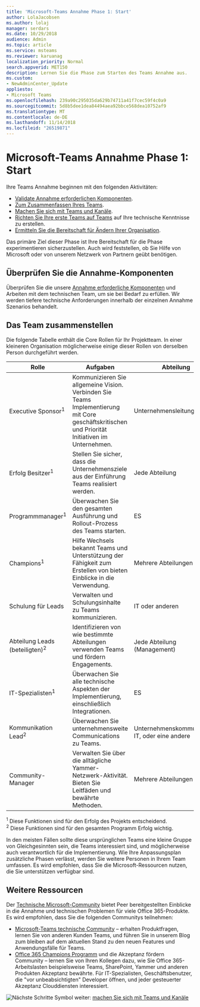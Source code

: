 ```yaml
---
title: 'Microsoft-Teams Annahme Phase 1: Start'
author: LolaJacobsen
ms.author: lolaj
manager: serdars
ms.date: 10/29/2018
audience: Admin
ms.topic: article
ms.service: msteams
ms.reviewer: karuanag
localization_priority: Normal
search.appverid: MET150
description: Lernen Sie die Phase zum Starten des Teams Annahme aus.
ms.custom:
- NewAdminCenter_Update
appliesto:
- Microsoft Teams
ms.openlocfilehash: 239a90c295035da629b74711a41f7cec59f4c0a9
ms.sourcegitcommit: 5d8b5dee1dea84494aea92bbce568dea10752af9
ms.translationtype: MT
ms.contentlocale: de-DE
ms.lasthandoff: 11/14/2018
ms.locfileid: "26519871"
---
```

# <a name="microsoft-teams-adoption-phase-1---start"></a>Microsoft-Teams Annahme Phase 1: Start

Ihre Teams Annahme beginnen mit den folgenden Aktivitäten:

- [Validate Annahme erforderlichen Komponenten](#validate-adoption-prerequisites).
- [Zum Zusammenfassen Ihres Teams](#assemble-your-team).
- [Machen Sie sich mit Teams und Kanäle](teams-adoption-understand-teams-and-channels.md).
- [Richten Sie Ihre erste Teams auf Teams](teams-adoption-your-first-teams.md) auf Ihre technische Kenntnisse zu erstellen.
- [Ermitteln Sie die Bereitschaft für Ändern Ihrer Organisation](teams-adoption-assess-readiness.md).

Das primäre Ziel dieser Phase ist Ihre Bereitschaft für die Phase experimentieren sicherzustellen. Auch wird feststellen, ob Sie Hilfe von Microsoft oder von unserem Netzwerk von Partnern geübt benötigen.  

## <a name="validate-adoption-prerequisites"></a>Überprüfen Sie die Annahme-Komponenten

Überprüfen Sie die unsere [Annahme erforderliche Komponenten](teams-adoption-get-started.md#adoption-prerequisites) und Arbeiten mit dem technischen Team, um sie bei Bedarf zu erfüllen. Wir werden tiefere technische Anforderungen innerhalb der einzelnen Annahme Szenarios behandelt.

## <a name="assemble-your-team"></a>Das Team zusammenstellen

Die folgende Tabelle enthält die Core Rollen für Ihr Projektteam. In einer kleineren Organisation möglicherweise einige dieser Rollen von derselben Person durchgeführt werden.

| Rolle | Aufgaben | Abteilung |
| ---- | ---------------- | ---------- |
| Executive Sponsor<sup>1</sup> | Kommunizieren Sie allgemeine Vision. Verbinden Sie Teams Implementierung mit Core geschäftskritischen und Priorität Initiativen im Unternehmen. | Unternehmensleitung |
| Erfolg Besitzer<sup>1</sup> | Stellen Sie sicher, dass die Unternehmensziele aus der Einführung Teams realisiert werden. | Jede Abteilung |
| Programmmanager<sup>1</sup> | Überwachen Sie den gesamten Ausführung und Rollout-Prozess des Teams starten. | ES |
| Champions<sup>1</sup> | Hilfe Wechsels bekannt Teams und Unterstützung der Fähigkeit zum Erstellen von bieten Einblicke in die Verwendung. | Mehrere Abteilungen |
| Schulung für Leads | Verwalten und Schulungsinhalte zu Teams kommunizieren. | IT oder anderen |
| Abteilung Leads (beteiligten)<sup>2</sup> | Identifizieren von wie bestimmte Abteilungen verwenden Teams und fördern Engagements. | Jede Abteilung (Management) |
| IT-Spezialisten<sup>1</sup> | Überwachen Sie alle technische Aspekten der Implementierung, einschließlich Integrationen. | ES |
| Kommunikation Lead<sup>2</sup> | Überwachen Sie unternehmensweite Communications zu Teams. | Unternehmenskommunikation IT, oder eine andere |
| Community-Manager | Verwalten Sie über die alltägliche Yammer-Netzwerk-Aktivität. Bieten Sie Leitfäden und bewährte Methoden. | Mehrere Abteilungen |

<sup>1</sup> Diese Funktionen sind für den Erfolg des Projekts entscheidend.</br>
<sup>2</sup> Diese Funktionen sind für den gesamten Programm Erfolg wichtig.

In den meisten Fällen sollte diese ursprünglichen Teams eine kleine Gruppe von Gleichgesinnten sein, die Teams interessiert sind, und möglicherweise auch verantwortlich für die Implementierung. Wie Ihre Anpassungsplan zusätzliche Phasen verlässt, werden Sie weitere Personen in Ihrem Team umfassen. Es wird empfohlen, dass Sie die Microsoft-Ressourcen nutzen, die Sie unterstützen verfügbar sind. 

## <a name="additional-resources"></a>Weitere Ressourcen

Der [Technische Microsoft-Community](https://aka.ms/TechCommunity) bietet Peer bereitgestellten Einblicke in die Annahme und technischen Problemen für viele Office 365-Produkte. Es wird empfohlen, dass Sie die folgenden Communitys teilnehmen:

- [Microsoft-Teams technische Community](https://aka.ms/TeamsCommunity) – erhalten Produktfragen, lernen Sie von anderen Kunden Teams, und führen Sie in unserem Blog zum bleiben auf dem aktuellen Stand zu den neuen Features und Anwendungsfälle für Teams. 
- [Office 365 Champions Programm](https://aka.ms/O365Champions) und die Akzeptanz fördern Community – lernen Sie von Ihren Kollegen dazu, wie Sie Office 365-Arbeitslasten beispielsweise Teams, SharePoint, Yammer und anderen Produkten Akzeptanz bewährte. Für IT-Spezialisten, Geschäftsbenutzer, die "vor unbeabsichtigten" Developer öffnen, und jeder gesteuerter Akzeptanz Clouddiensten interessiert.  


![Nächste Schritte Symbol](media/teams-adoption-next-icon.png) weiter: [machen Sie sich mit Teams und Kanäle](teams-adoption-understand-teams-and-channels.md)